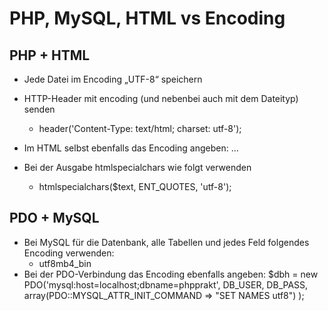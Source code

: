 # PHP, MySQL, HTML vs Encoding

## PHP + HTML

* Jede Datei im Encoding „UTF-8“ speichern
* HTTP-Header mit encoding (und nebenbei auch mit dem Dateityp) senden
    * header('Content-Type: text/html; charset: utf-8');

* Im HTML selbst ebenfalls das Encoding angeben:
	  <html>
		<head>
			 <meta charset="utf-8">
		</head>
		…
	  </html>

* Bei der Ausgabe htmlspecialchars wie folgt verwenden
    * htmlspecialchars($text, ENT_QUOTES, 'utf-8');


## PDO + MySQL

* Bei MySQL für die Datenbank, alle Tabellen und jedes Feld folgendes Encoding verwenden:
    * utf8mb4_bin
* Bei der PDO-Verbindung das Encoding ebenfalls angeben:
      $dbh = new PDO('mysql:host=localhost;dbname=phpprakt',
        DB_USER, DB_PASS,
		array(PDO::MYSQL_ATTR_INIT_COMMAND => "SET NAMES utf8")
      );
